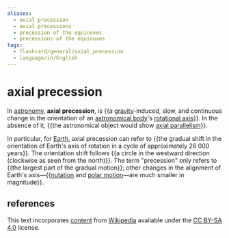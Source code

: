 ```yaml
---
aliases:
  - axial precession
  - axial precessions
  - precession of the equinoxes
  - precessions of the equinoxes
tags:
  - flashcard/general/axial_precession
  - language/in/English
---
```


# axial precession

In [astronomy](astronomy.md), __axial precession__, is {{a [gravity](gravity.md)-induced, slow, and continuous change in the orientation of an [astronomical body](astronomical%20object.md)'s [rotational axis](rotation%20around%20a%20fixed%20axis.md)}}. In the absence of it, {{the astronomical object would show [axial parallelism](axial%20parallelism.md)}}. <!--SR:!2024-09-18,59,310!2024-09-05,48,290-->

In particular, for [Earth](Earth.md), axial precession can refer to {{the gradual shift in the orientation of Earth's axis of rotation in a cycle of approximately 26&nbsp;000 years}}. The orientation shift follows {{a circle in the westward direction (clockwise as seen from the north)}}. The term "precession" only refers to {{the largest part of the gradual motion}}; other changes in the alignment of Earth's axis—{{[nutation](astronomical%20nutation.md) and [polar motion](polar%20motion.md)—are much smaller in magnitude}}. <!--SR:!2024-08-26,36,290!2024-08-31,41,290!2024-10-04,69,310!2024-10-05,70,310-->

## references

This text incorporates [content](https://en.wikipedia.org/wiki/axial_precession) from [Wikipedia](Wikipedia.md) available under the [CC BY-SA 4.0](https://creativecommons.org/licenses/by-sa/4.0/) license.
